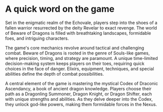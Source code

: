 # A quick word on the game

Set in the enigmatic realm of the Echovale, players step into the shoes of a fallen warrior resurrected by the deity Revelar to exact revenge. The world of Beware of Dragons is filled with breathtaking landscapes, formidable foes, and intriguing characters.

The game's core mechanics revolve around tactical and challenging combat. Beware of Dragons is rooted in the genre of Souls-like games, where precision, timing, and strategy are paramount. A unique time-limited decision-making system keeps players on their toes, requiring quick choices in the face of danger. Elixirs, equipment, techniques, and special abilities define the depth of combat possibilities.

A central element of the game is mastering the mystical Codex of Draconic Ascendancy, a book of ancient dragon knowledge. Players choose their path as a Dragonling Summoner, Dragon Knight, or Dragon Shifter, each with unique strengths and abilities. As they delve deeper into the Codex, they unlock god-like powers, making them formidable forces in the Nexus.

